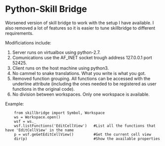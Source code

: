 # Python-Skill Bridge


Worsened version of skill bridge to work with the setup I have available. I also removed a lot of features so it is easier to tune skillbridge to different requirements.

Modificiations include:

1) Server runs on virtualbox using python-2.7.
2) Comunications use the AF_INET socket trough address 127.0.0.1 port 52425.
3) Client runs on the host machine using python3.
4) No cammel to snake translations. What you write is what you got. 
5) Removed function grouping. All functions can be accessed with the underline attribute (including the ones needed to be registered as user functions in the original code). 
6) No division between workspaces. Only one workspace is available.

Example:

```
    from skillbridge import Symbol, Workspace
    ws = Workspace.open()
    wsf = ws._
    wsf.listFunctions('EditCellView')   #List all the functions that have 'EditCellView' in the name
    p = wsf.geGetEditCellView()         #Get the current cell view
    dir(p)                              #Show the available properties
```

  

